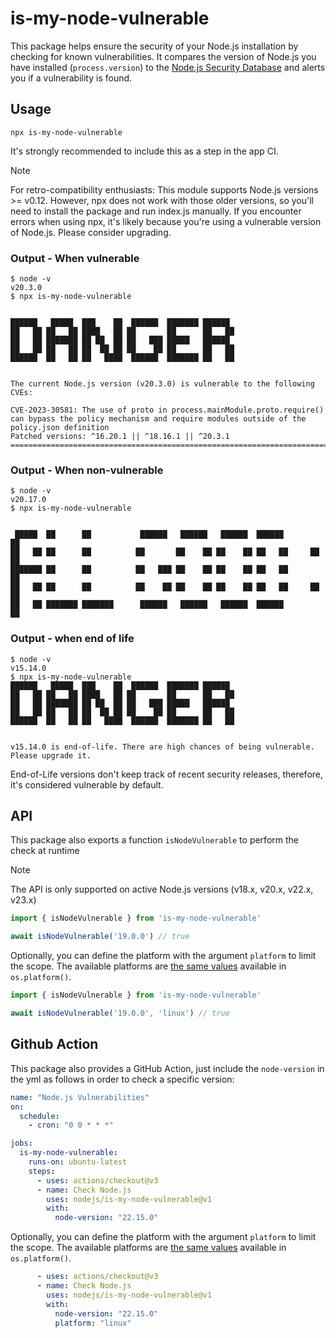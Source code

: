 # is-my-node-vulnerable

This package helps ensure the security of your Node.js installation by checking for known vulnerabilities.
It compares the version of Node.js you have installed (`process.version`) to the [Node.js Security Database][]
and alerts you if a vulnerability is found.

## Usage

```
npx is-my-node-vulnerable
```

It's strongly recommended to include this as a step in the app CI.

> [!NOTE]
> For retro-compatibility enthusiasts: This module supports Node.js versions >= v0.12.
> However, npx does not work with those older versions, so you'll need to install the
> package and run index.js manually. If you encounter errors when using npx, it's
> likely because you're using a vulnerable version of Node.js. Please consider upgrading.

### Output - When vulnerable


```console
$ node -v
v20.3.0
$ npx is-my-node-vulnerable


██████   █████  ███    ██  ██████  ███████ ██████
██   ██ ██   ██ ████   ██ ██       ██      ██   ██
██   ██ ███████ ██ ██  ██ ██   ███ █████   ██████
██   ██ ██   ██ ██  ██ ██ ██    ██ ██      ██   ██
██████  ██   ██ ██   ████  ██████  ███████ ██   ██


The current Node.js version (v20.3.0) is vulnerable to the following CVEs:

CVE-2023-30581: The use of proto in process.mainModule.proto.require() can bypass the policy mechanism and require modules outside of the policy.json definition
Patched versions: ^16.20.1 || ^18.16.1 || ^20.3.1
==================================================================================================================================================================================
```

### Output - When non-vulnerable

```console
$ node -v
v20.17.0
$ npx is-my-node-vulnerable


 █████  ██      ██           ██████   ██████   ██████  ██████         ██
██   ██ ██      ██          ██       ██    ██ ██    ██ ██   ██     ██  ██
███████ ██      ██          ██   ███ ██    ██ ██    ██ ██   ██         ██
██   ██ ██      ██          ██    ██ ██    ██ ██    ██ ██   ██     ██  ██
██   ██ ███████ ███████      ██████   ██████   ██████  ██████         ██

```

### Output - when end of life

```console
$ node -v
v15.14.0
$ npx is-my-node-vulnerable
██████   █████  ███    ██  ██████  ███████ ██████
██   ██ ██   ██ ████   ██ ██       ██      ██   ██
██   ██ ███████ ██ ██  ██ ██   ███ █████   ██████
██   ██ ██   ██ ██  ██ ██ ██    ██ ██      ██   ██
██████  ██   ██ ██   ████  ██████  ███████ ██   ██


v15.14.0 is end-of-life. There are high chances of being vulnerable. Please upgrade it.
```

End-of-Life versions don't keep track of recent security releases, therefore, it's considered vulnerable by default.

## API

This package also exports a function `isNodeVulnerable` to perform the check at runtime

> [!NOTE]
> The API is only supported on active Node.js versions (v18.x, v20.x, v22.x, v23.x)

```js
import { isNodeVulnerable } from 'is-my-node-vulnerable'

await isNodeVulnerable('19.0.0') // true
```

Optionally, you can define the platform with the argument `platform` to limit the scope. The available platforms are [the same values](https://nodejs.org/api/os.html#osplatform) available in `os.platform()`.

```js
import { isNodeVulnerable } from 'is-my-node-vulnerable'

await isNodeVulnerable('19.0.0', 'linux') // true
```

[Node.js Security Database]: https://github.com/nodejs/security-wg/tree/main/vuln


## Github Action

This package also provides a GitHub Action, just include the `node-version` in the yml as follows in order to check a specific version:

```yml
name: "Node.js Vulnerabilities"
on: 
  schedule:
    - cron: "0 0 * * *"

jobs:
  is-my-node-vulnerable:
    runs-on: ubuntu-latest
    steps:
      - uses: actions/checkout@v3
      - name: Check Node.js
        uses: nodejs/is-my-node-vulnerable@v1
        with:
          node-version: "22.15.0"
```

Optionally, you can define the platform with the argument `platform` to limit the scope. The available platforms are [the same values](https://nodejs.org/api/os.html#osplatform) available in `os.platform()`.

```yml
      - uses: actions/checkout@v3
      - name: Check Node.js
        uses: nodejs/is-my-node-vulnerable@v1
        with:
          node-version: "22.15.0"
          platform: "linux"
```
